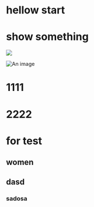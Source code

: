 # hellow start



# show something

![](https://muggle-blog-img.oss-cn-shenzhen.aliyuncs.com/blog-img/go-to-do.png)

![An image](/star.png)


# 1111

# 2222 



# for test





## women 

## dasd 





### sadosa 

